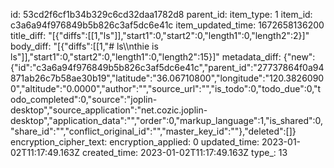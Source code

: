 id: 53cd2f6cf1b34b329c6cd32daa1782d8
parent_id: 
item_type: 1
item_id: c3a6a94f976849b5b826c3af5dc6e41c
item_updated_time: 1672658136200
title_diff: "[{\"diffs\":[[1,\"ls\"]],\"start1\":0,\"start2\":0,\"length1\":0,\"length2\":2}]"
body_diff: "[{\"diffs\":[[1,\"# ls\\\nthie is ls\"]],\"start1\":0,\"start2\":0,\"length1\":0,\"length2\":15}]"
metadata_diff: {"new":{"id":"c3a6a94f976849b5b826c3af5dc6e41c","parent_id":"27737864f0a94871ab26c7b58ae30b19","latitude":"36.06710800","longitude":"120.38260900","altitude":"0.0000","author":"","source_url":"","is_todo":0,"todo_due":0,"todo_completed":0,"source":"joplin-desktop","source_application":"net.cozic.joplin-desktop","application_data":"","order":0,"markup_language":1,"is_shared":0,"share_id":"","conflict_original_id":"","master_key_id":""},"deleted":[]}
encryption_cipher_text: 
encryption_applied: 0
updated_time: 2023-01-02T11:17:49.163Z
created_time: 2023-01-02T11:17:49.163Z
type_: 13